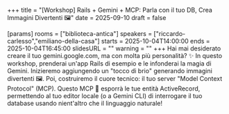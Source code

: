 +++
title = "[Workshop] Rails + Gemini + MCP: Parla con il tuo DB, Crea Immagini Divertenti 🖼️"
date = 2025-09-10
draft = false

[params]
rooms = ["biblioteca-antica"]
speakers = ["riccardo-carlesso","emiliano-della-casa"]
starts = 2025-10-04T14:00:00
ends = 2025-10-04T16:45:00
slidesURL = ""
warning = ""
+++
Hai mai desiderato creare il tuo gemini.google.com, ma con molta più personalità? ✨ In questo workshop, prenderai un'app Rails di esempio e le infonderai la magia di Gemini. Inizieremo aggiungendo un "tocco di brio" generando immagini divertenti 🖼️. Poi, costruiremo il cuore tecnico: il tuo server "Model Context Protocol" (MCP). Questo MCP 🔌 esporrà le tue entità ActiveRecord, permettendo al tuo editor locale (o a Gemini CLI) di interrogare il tuo database usando nient'altro che il linguaggio naturale!
